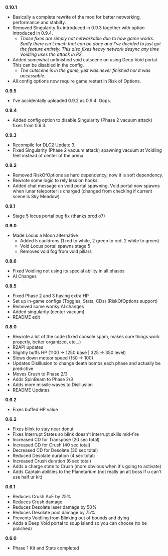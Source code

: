 **0.10.1**

- Basically a complete rewrite of the mod for better networking, performance and stabilty.
- Removed Singularity fix introduced in 0.9.3 together with option introduced in 0.9.4.
  - _Those fixes are simply not networkable due to how game works. Sadly there isn't much that can be done and I've decided to just gut the feature entirely. This also fixes heavy network desync any time Voidling uses the attack in P2._
- Added somewhat unfinished void cutscene on using Deep Void portal. This can be disabled in the config.
  - _The cutscene is in the game, just was never finished nor it was accessable._
- All config options now require game restart in Risk of Options.

**0.9.5**

- I've accidentally uploaded 0.9.2 as 0.9.4. Oops.

**0.9.4**

- Added config option to disable Singularity (Phase 2 vacuum attack) fixes from 0.9.3. 

**0.9.3**

- Recompile for DLC2 Update 3.
- Fixed Singularity (Phase 2 vacuum attack) spawning vacuum at Voidling feet instead of center of the arena.

**0.9.2**

- Removed RiskOfOptions as hard dependency, now it is soft dependency.
- Rewrote some logic to rely less on hooks.
- Added chat message on void portal spawning. Void portal now spawns when lunar teleporter is charged (changed from checking if current scene is Sky Meadow).

**0.9.1**

- Stage 5 locus portal bug fix (thanks prod o7)

**0.9.0**

- Made Locus a Moon alternative
  - Added 5 cauldrons (1 red to white, 2 green to red, 2 white to green)
  - Void Locus portal spawns stage 5
  - Removes void fog from void pillars

**0.8.6**

- Fixed Voidling not using its special ability in all phases
- AI Changes

**0.8.5**

- Fixed Phase 2 and 3 having extra HP
- Set up in-game configs (Toggles, Stats, CDs) (RiskOfOptions support)
- Removed some wonky AI changes
- Added singularity (center vacuum)
- README edit

**0.8.0**

- Rewrote a lot of the code (fixed console spam, makes sure things work properly, better organized, etc...)
- R2API updates
- Slightly buffs HP (1100 -> 1250 base | 325 -> 350 level)
- Slows down meteor speed (150 -> 100)
- Updates Disillusion to change death bombs each phase and actually be predictive
- Moves Crush to Phase 2/3
- Adds SpinBeam to Phase 2/3
- Adds more missile waves to Disillusion
- README Updates

**0.6.2**

- Fixes buffed HP value

**0.6.2**

- Fixes blink to stay near donut
- Fixes Interrupt States so blink doesn't interrupt skills mid-fire
- Increased CD for Transpose (20 sec total)
- Increased CD for Crush (40 sec total)
- Decreased CD for Desolate (30 sec total)
- Reduced Desolate duration (4 sec total)
- Increased Crush duration (6 sec total)
- Adds a charge state to Crush (more obvious when it's going to activate)
- Adds Captain abilities to the Planetarium (not really an alt boss if u can't use half ur kit)

**0.6.1**

- Reduces Crush AoE by 25%
- Reduces Crush damage
- Reduces Desolate laser damage by 50%
- Reduces Desolate pool damage by 75%
- Prevents Voidling from Blinking out of bounds and dying
- Adds a Deep Void portal to soup island so you can choose (to be polished)

**0.6.0**

- Phase 1 Kit and Stats completed
